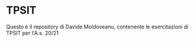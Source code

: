 # TPSIT
Questo è il repository di Davide Moldoveanu, contenente le esercitazioni di TPSIT per l'A.s. 20/21
